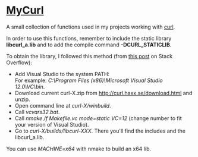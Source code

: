 # [MyCurl](https://github.com/GhostWriterTNCS/MyCurl)

A small collection of functions used in my projects working with [curl](https://curl.haxx.se/).

In order to use this functions, remember to include the static library **libcurl_a.lib** and to add the compile command **-DCURL_STATICLIB**.

To obtain the library, I followed this method (from [this post](http://stackoverflow.com/questions/20171165/getting-libcurl-to-work-with-visual-studio-2013/28641974#28641974) on Stack Overflow):

* Add Visual Studio to the system PATH:  
	For example: *C:\Program Files (x86)\Microsoft Visual Studio 12.0\VC\bin*.
* Download current curl-X.zip from http://curl.haxx.se/download.html and unzip.
* Open command line at *curl-X/winbuild*.
* Call *vcvars32.bat*.
* Call *nmake /f Makefile.vc mode=static VC=12* (change number to fit your version of Visual Studio).
* Go to *curl-X/builds/libcurl-XXX*. There you'll find the includes and the libcurl_a.lib.

You can use *MACHINE=x64* with nmake to build an x64 lib.
